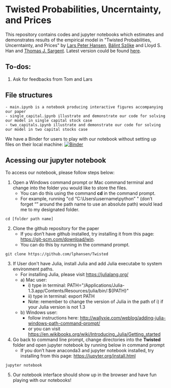 # Twisted Probabilities, Uncerntainty, and Prices
This repository contains codes and jupyter notebooks which estimates and demonstrates results of the empirical model in "Twisted Probabilities, Uncerntainty, and Prices" by [Lars Peter Hansen][id1], [Bálint Szőke][id2] and Lloyd S. Han and [Thomas J. Sargent][id3]. Latest version could be found [here][id4].

[id1]: https://larspeterhansen.org/
[id2]: https://www.balintszoke.com/
[id3]: http://www.tomsargent.com/
[id4]: https://larspeterhansen.org/research/papers/

## To-dos:
1. Ask for feedbacks from Tom and Lars

## File structures
    - main.ipynb is a notebook producing interactive figures accompanying our paper
    - single_capital.ipynb illustrate and demonstrate our code for solving our model in single capital stock case
    - two_capitals.ipynb illustrate and demonstrate our code for solving our model in two capital stocks case
We have a Binder for users to play with our notebook without setting up files on their local machine: [![Binder](https://mybinder.org/badge_logo.svg)](https://mybinder.org/v2/gh/lphansen/Twisted/master)


## Acessing our jupyter notebook
To access our notebook, please follow steps below:
1.	Open a Windows command prompt or Mac command terminal and change into the folder you would like to store the files. 
    - You can do this using the command __cd__ in the command prompt.    
    - For example, running "cd “C:\Users\username\python” " (don’t forget “” around the path name to use an absolute path) would lead me to my designated folder.
```
cd [folder path name]
```
2.	Clone the github repository for the paper 
    - If you don’t have github installed, try installing it from this page: https://git-scm.com/download/win.
    - You can do this by running in the command prompt. 
```
git clone https://github.com/lphansen/Twisted
```
3.  If User don't have Julia, install Julia and add Julia executabe to system environment paths.
    - For installing Julia, please visit https://julialang.org/
    - a) Mac user: 
        - i) type in terminal: PATH="/Applications/Julia-1.3.app/Contents/Resources/julia/bin/:${PATH}"
        - ii) type in terminal: export PATH
        - Note: remember to change the version of Julia in the path of i) if your Julia version is not 1.3 
    - b) Windows user:
        - follow instructions here: http://wallyxie.com/weblog/adding-julia-windows-path-command-prompt/
        - or you can visit https://en.wikibooks.org/wiki/Introducing_Julia/Getting_started
4.	Go back to command line prompt, change directories into the __Twisted__ folder and open jupyter notebook by running below in command prompt
    - If you don’t have anaconda3 and jupyter notebook installed, try installing from this page: https://jupyter.org/install.html
```
jupyter notebook
```
5. Our notebook interface should show up in the browser and have fun playing with our notebooks!


